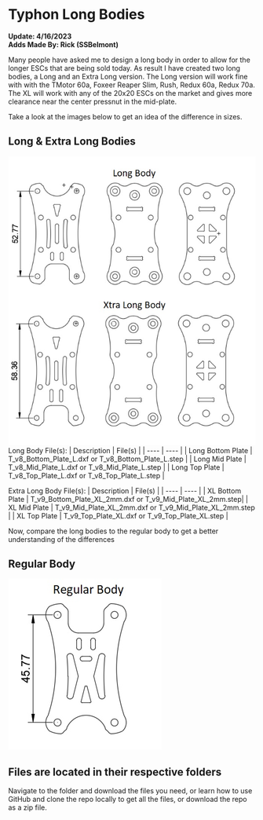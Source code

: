 # Typhon Long Bodies
**Update: 4/16/2023** <br>
**Adds Made By: Rick (SSBelmont)**

Many people have asked me to design a long body in order to allow for the longer ESCs that are being sold today.  As result I have created two long bodies, a Long and an Extra Long version.  The Long version will work fine with with the TMotor 60a, Foxeer Reaper Slim, Rush, Redux 60a, Redux 70a.  The XL will work with any of the 20x20 ESCs on the market and gives more clearance near the center pressnut in the mid-plate.

Take a look at the images below to get an idea of the difference in sizes.

## Long & Extra Long Bodies
![](/Images/Long_Body/Long%20Bodies.jpg)
Long Body File(s):
| Description | File(s) |
| ---- | ---- |
| Long Bottom Plate | T_v8_Bottom_Plate_L.dxf or T_v8_Bottom_Plate_L.step |
| Long Mid Plate | T_v8_Mid_Plate_L.dxf or T_v8_Mid_Plate_L.step |
| Long Top Plate |  T_v8_Top_Plate_L.dxf or T_v8_Top_Plate_L.step |

Extra Long Body File(s):
| Description | File(s) |
| ---- | ---- |
| XL Bottom Plate | T_v9_Bottom_Plate_XL_2mm.dxf or T_v9_Mid_Plate_XL_2mm.step|
| XL Mid Plate | T_v9_Mid_Plate_XL_2mm.dxf or T_v9_Mid_Plate_XL_2mm.step |
| XL Top Plate | T_v9_Top_Plate_XL.dxf or T_v9_Top_Plate_XL.step |

Now, compare the long bodies to the regular body to get a better understanding of the differences

## Regular Body
![](/Images/Long_Body/Regular%20Body.jpg)

## Files are located in their respective folders
Navigate to the folder and download the files you need, or learn how to use GitHub and clone the repo locally to get all the files, or download the repo as a zip file.


